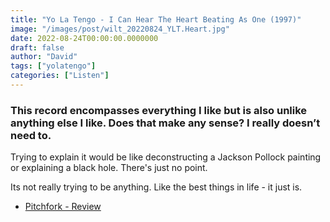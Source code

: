 ```yaml
---
title: "Yo La Tengo - I Can Hear The Heart Beating As One (1997)"
image: "/images/post/wilt_20220824_YLT.Heart.jpg"
date: 2022-08-24T00:00:00.0000000
draft: false
author: "David"
tags: ["yolatengo"]
categories: ["Listen"]
---
```

### This record encompasses everything I like but is also unlike anything else I like. Does that make any sense? I really doesn’t need to. 

 Trying to explain it would be like deconstructing a Jackson Pollock painting or explaining a black hole. There's just no point.

 Its not really trying to be anything. Like the best things in life - it just is.

-  [Pitchfork - Review](https://pitchfork.com/reviews/albums/yo-la-tengo-i-can-hear-the-heart-beating-as-one/)
